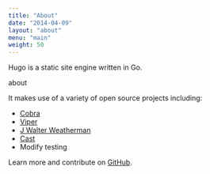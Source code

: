 ```yaml
---
title: "About"
date: "2014-04-09"
layout: "about"
menu: "main"
weight: 50
---
```


Hugo is a static site engine written in Go.

about

It makes use of a variety of open source projects including:

* [Cobra](https://github.com/spf13/cobra)
* [Viper](https://github.com/spf13/viper)
* [J Walter Weatherman](https://github.com/spf13/jWalterWeatherman)
* [Cast](https://github.com/spf13/cast)
* Modify testing

Learn more and contribute on [GitHub](https://github.com/gohugoio).

